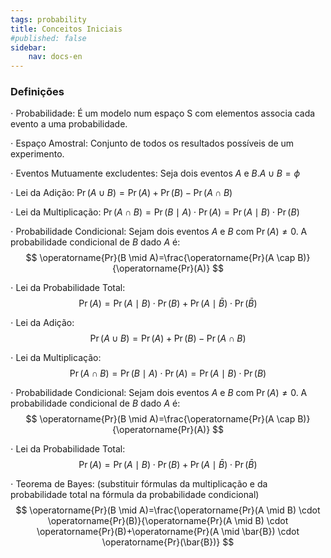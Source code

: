 ```yaml
---
tags: probability
title: Conceitos Iniciais
#published: false
sidebar:
    nav: docs-en
---
```


### Definições

$\cdot$ Probabilidade: É um modelo num espaço S com elementos associa cada evento a uma probabilidade.

$\cdot$ Espaço Amostral: Conjunto de todos os resultados possíveis de um experimento.

$\cdot$ Eventos Mutuamente excludentes: Seja dois eventos $A$ e $B. A \cup B=\phi$

$\cdot$ Lei da Adição: $\operatorname{Pr}(A \cup B)=\operatorname{Pr}(A)+\operatorname{Pr}(B)-\operatorname{Pr}(A \cap B)$

$\cdot$ Lei da Multiplicação: $\operatorname{Pr}(A \cap B)=\operatorname{Pr}(B \mid A) \cdot \operatorname{Pr}(A)=\operatorname{Pr}(A \mid B) \cdot \operatorname{Pr}(B)$

$\cdot$ Probabilidade Condicional: Sejam dois eventos $A$ e $B$ com $\operatorname{Pr}(A) \neq 0$. A probabilidade condicional de $B$ dado $A$ é:
$$
\operatorname{Pr}(B \mid A)=\frac{\operatorname{Pr}(A \cap B)}{\operatorname{Pr}(A)}
$$

$\cdot$ Lei da Probabilidade Total:
$$
\operatorname{Pr}(A)=\operatorname{Pr}(A \mid B) \cdot \operatorname{Pr}(B)+\operatorname{Pr}(A \mid \bar{B}) \cdot \operatorname{Pr}(\bar{B})
$$

$\cdot$ Lei da Adição:
$$
\operatorname{Pr}(A \cup B)=\operatorname{Pr}(A)+\operatorname{Pr}(B)-\operatorname{Pr}(A \cap B)
$$

$\cdot$ Lei da Multiplicação:
$$
\operatorname{Pr}(A \cap B)=\operatorname{Pr}(B \mid A) \cdot \operatorname{Pr}(A)=\operatorname{Pr}(A \mid B) \cdot \operatorname{Pr}(B)
$$

$\cdot$ Probabilidade Condicional:
Sejam dois eventos $A$ e $B$ com $\operatorname{Pr}(A) \neq 0$. A probabilidade condicional de $B$ dado $A$ é:
$$
\operatorname{Pr}(B \mid A)=\frac{\operatorname{Pr}(A \cap B)}{\operatorname{Pr}(A)}
$$

$\cdot$ Lei da Probabilidade Total:
$$
\operatorname{Pr}(A)=\operatorname{Pr}(A \mid B) \cdot \operatorname{Pr}(B)+\operatorname{Pr}(A \mid \bar{B}) \cdot \operatorname{Pr}(\bar{B})
$$

$\cdot$ Teorema de Bayes:
(substituir fórmulas da multiplicação e da probabilidade total na fórmula da probabilidade condicional)
$$
\operatorname{Pr}(B \mid A)=\frac{\operatorname{Pr}(A \mid B) \cdot \operatorname{Pr}(B)}{\operatorname{Pr}(A \mid B) \cdot \operatorname{Pr}(B)+\operatorname{Pr}(A \mid \bar{B}) \cdot \operatorname{Pr}(\bar{B})}
$$

